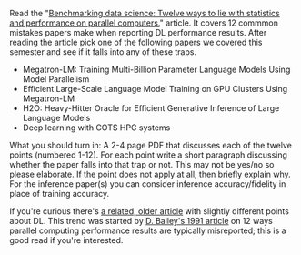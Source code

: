 Read the "[Benchmarking data science: Twelve ways to lie with statistics and performance on parallel computers.](https://htor.inf.ethz.ch/publications/img/hoefler-12-ways-data-science-preprint.pdf)" article. It covers 12 commmon mistakes papers make when reporting DL performance results. 
After reading the article pick one of the following papers we covered this semester and see if it falls into any of these traps.

- Megatron-LM: Training Multi-Billion Parameter Language Models Using Model Parallelism
- Efficient Large-Scale Language Model Training on GPU Clusters Using Megatron-LM
- H2O: Heavy-Hitter Oracle for Efficient Generative Inference of Large Language Models
- Deep learning with COTS HPC systems

What you should turn in: A 2-4 page PDF that discusses each of the twelve points (numbered 1-12). For each point write a short paragraph discussing whether the paper falls into that trap or not. This may not be yes/no so please elaborate. If the point does not apply at all, then briefly explain why. For the inference paper(s) you can consider inference accuracy/fidelity in place of training accuracy.

If you're curious there's [a related, older article](https://htor.inf.ethz.ch/blog/index.php/2018/11/08/twelve-ways-to-fool-the-masses-when-reporting-performance-of-deep-learning-workloads/) with slightly different points about DL.
This trend was started by [D. Bailey's 1991 article](https://www.davidhbailey.com/dhbpapers/twelve-ways.pdf) on 12 ways parallel computing performance results are typically misreported; this is a good read if you're interested.
